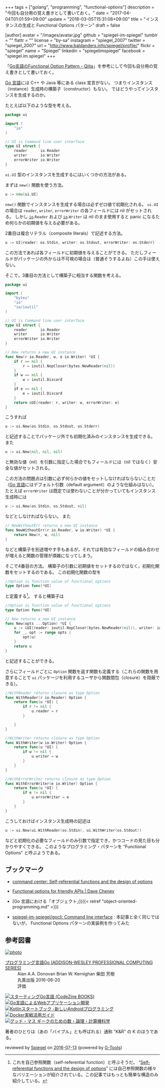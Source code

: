 +++
tags = ["golang", "programming", "functional-options"]
description = "今回も自分用の覚え書きとして書いておく。"
date = "2017-04-04T01:01:59+09:00"
update = "2018-03-05T15:31:08+09:00"
title = "インスタンスの生成と Functional Options パターン"
draft = false

[author]
  avatar = "/images/avatar.jpg"
  github = "spiegel-im-spiegel"
  tumblr = ""
  flattr = ""
  license = "by-sa"
  instagram = "spiegel_2007"
  twitter = "spiegel_2007"
  url = "http://www.baldanders.info/spiegel/profile/"
  flickr = "spiegel"
  name = "Spiegel"
  linkedin = "spiegelimspiegel"
  facebook = "spiegel.im.spiegel"
+++

「[Go言語のFunctional Option Pattern - Qiita](http://qiita.com/weloan/items/56f1c7792088b5ede136)」を参考にして今回も自分用の覚え書きとして書いておく。


[Go 言語]には C++ や Java 等にある class 宣言がない。
つまりインスタンス（instance）生成時の構築子（constructor）もない。
ではどうやってインスタンスを生成するのか。

たとえば以下のような型を考える。

```go
package ui

import (
    "io"
)

// UI is Command line user interface
type UI struct {
    reader      io.Reader
    writer      io.Writer
    errorWriter io.Writer
}
```

`ui.UI` 型のインスタンスを生成するにはいくつかの方法がある。

まずは `new()` 関数を使う方法。

```go
u := new(ui.UI)
```

`new()` 関数でインスタンスを生成する場合は必ずゼロ値で初期化される。
`ui.UI` の場合は `reader`, `writer`, `errorWriter` の各フィールドには nil がセットされる。
しかし [`io`].`Reader` および [`io`].`Writer` は nil のまま使用すると panic になるため何らかの初期値を与える必要がある。

2番目は複合リテラル（composite literals）で記述する方法。

```go
u := UI{reader: os.Stdin, writer: os.Stdout, errorWriter: os.Stderr}
```

この方法であれば各フィールドに初期値を与えることができる。
ただしフィールドがパッケージの外からは不可視の場合は（普通そうするよね）この手は使えない。

そこで，3番目の方法として構築子に相当する関数を考える。

```go
package ui

import (
    "bytes"
    "io"
    "io/ioutil"
)

// UI is Command line user interface
type UI struct {
    reader      io.Reader
    writer      io.Writer
    errorWriter io.Writer
}

// New returns a new UI instance
func New(r io.Reader, w, e io.Writer) *UI {
    if r == nil {
        r = ioutil.NopCloser(bytes.NewReader(nil))
    }
    if w == nil {
        w = ioutil.Discard
    }
    if e == nil {
        e = ioutil.Discard
    }
    return &UI{reader: r, writer: w, errorWriter: e}
}
```

こうすれば

```go
u := ui.New(os.Stdin, os.Stdout, os.Stderr)
```

と記述することでパッケージ外でも初期化済みのインスタンスを生成できる。
また

```go
u := ui.New(nil, nil, nil)
```

と無効な値（nil）を引数に指定した場合でもフィールドには（nil ではなく）安全な値がセットされる。

この方法の問題点は引数に必ず何らかの値をセットしなければならないことだ（[Go 言語]にはデフォルト引数（default argument）のような仕組みはない）。
たとえば `errorWriter` は既定では使わないことが分かっていてもインスタンス生成時には

```go
u := ui.New(os.Stdin, os.Stdout, nil)
```

などとしなければならない。
また

```go
// NewWithoutErr returns a new UI instance
func NewWithoutErr(r io.Reader, w io.Writer) *UI {
    return New(r, w, nil)
}
```

などと構築子を別途増やす手もあるが，それでは有効なフィールドの組み合わせが増えると関数の管理が煩雑になってしまう。

そこで4番目の方法。
構築子の引数に初期値をセットするのではなく，初期化関数をセットするのである。
この初期化関数の型を

```go
//Option is function value of functional options
type Option func(*UI)
```

と定義する[^srf]。
すると構築子は

[^srf]: これを自己参照関数（self-referential function）と呼ぶそうだ。 “[Self-referential functions and the design of options](https://commandcenter.blogspot.jp/2014/01/self-referential-functions-and-design.html "command center: Self-referential functions and the design of options")” には自己参照関数の様々なバリエーションが紹介されている。この記事ではもっとも簡単な構造のみ紹介している。

```go
//Option is function value of functional options
type Option func(*UI)

// New returns a new UI instance
func New(opts ...Option) *UI {
    u := &UI{reader: ioutil.NopCloser(bytes.NewReader(nil)), writer: ioutil.Discard, errorWriter: ioutil.Discard}
    for _, opt := range opts {
        opt(u)
    }
    return u
}
```

と記述することができる。

さらにフィールドごとに `Option` 関数を返す関数も定義する（これらの関数を用意することで `ui` パッケージを利用するユーザから関数閉包（closure）を隠蔽できる）。

```go
//WithReader returns closure as type Option
func WithReader(r io.Reader) Option {
    return func(u *UI) {
        if r != nil {
            u.reader = r
        }

    }
}

//WithWriter returns closure as type Option
func WithWriter(w io.Writer) Option {
    return func(u *UI) {
        if w != nil {
            u.writer = w
        }
    }
}

//WithErrorWriter returns closure as type Option
func WithErrorWriter(e io.Writer) Option {
    return func(u *UI) {
        if e != nil {
            u.errorWriter = e
        }
    }
}
```

こうしておけばインスタンス生成時の記述は

```go
u := ui.New(ui.WithReader(os.Stdin), ui.WithWriter(os.Stdout))
```

などと初期化の必要なフィールドのみ引数で指定でき，かつコードの見た目も分かりやすくできる。
このようなプログラミング・パターンを “Functional Options" と呼ぶようである。

## ブックマーク

- [command center: Self-referential functions and the design of options](https://commandcenter.blogspot.jp/2014/01/self-referential-functions-and-design.html)
- [Functional options for friendly APIs | Dave Cheney](https://dave.cheney.net/2014/10/17/functional-options-for-friendly-apis)

- [Go 言語における「オブジェクト」]({{< relref "object-oriented-programming.md" >}})
- [spiegel-im-spiegel/gocli: Command line interface](https://github.com/spiegel-im-spiegel/gocli) : 本記事と全く同じではないが， Functional Options パターンの実装例を作ってみた

[Go 言語]: https://golang.org/ "The Go Programming Language"
[`io`]: https://golang.org/pkg/io/ "io - The Go Programming Language"

## 参考図書

<div class="hreview" ><a class="item url" href="http://www.amazon.co.jp/exec/obidos/ASIN/4621300253/baldandersinf-22/"><img src="http://ecx.images-amazon.com/images/I/410V3ulwP5L._SL160_.jpg" alt="photo" class="photo"  /></a><dl ><dt class="fn"><a class="item url" href="http://www.amazon.co.jp/exec/obidos/ASIN/4621300253/baldandersinf-22/">プログラミング言語Go (ADDISON-WESLEY PROFESSIONAL COMPUTING SERIES)</a></dt><dd>Alan A.A. Donovan Brian W. Kernighan 柴田 芳樹 </dd><dd>丸善出版 2016-06-20</dd><dd>評価<abbr class="rating" title="5"><img src="http://g-images.amazon.com/images/G/01/detail/stars-5-0.gif" alt="" /></abbr> </dd></dl><p class="similar"><a href="http://www.amazon.co.jp/exec/obidos/ASIN/4798142417/baldandersinf-22/" target="_top"><img src="http://images.amazon.com/images/P/4798142417.09._SCTHUMBZZZ_.jpg"  alt="スターティングGo言語 (CodeZine BOOKS)"  /></a> <a href="http://www.amazon.co.jp/exec/obidos/ASIN/4873117526/baldandersinf-22/" target="_top"><img src="http://images.amazon.com/images/P/4873117526.09._SCTHUMBZZZ_.jpg"  alt="Go言語によるWebアプリケーション開発"  /></a> <a href="http://www.amazon.co.jp/exec/obidos/ASIN/4865940391/baldandersinf-22/" target="_top"><img src="http://images.amazon.com/images/P/4865940391.09._SCTHUMBZZZ_.jpg"  alt="Kotlinスタートブック -新しいAndroidプログラミング"  /></a> <a href="http://www.amazon.co.jp/exec/obidos/ASIN/4839959234/baldandersinf-22/" target="_top"><img src="http://images.amazon.com/images/P/4839959234.09._SCTHUMBZZZ_.jpg"  alt="Docker実戦活用ガイド"  /></a> <a href="http://www.amazon.co.jp/exec/obidos/ASIN/4274218961/baldandersinf-22/" target="_top"><img src="http://images.amazon.com/images/P/4274218961.09._SCTHUMBZZZ_.jpg"  alt="グッド・マス ギークのための数・論理・計算機科学"  /></a> </p>
<p class="description">著者のひとりは（あの「バイブル」とも呼ばれる）通称 “K&amp;R” の K のほうである。</p>
<p class="gtools" >reviewed by <a href='#maker' class='reviewer'>Spiegel</a> on <abbr class="dtreviewed" title="2016-07-13">2016-07-13</abbr> (powered by <a href="http://www.goodpic.com/mt/aws/index.html" >G-Tools</a>)</p>
</div>
